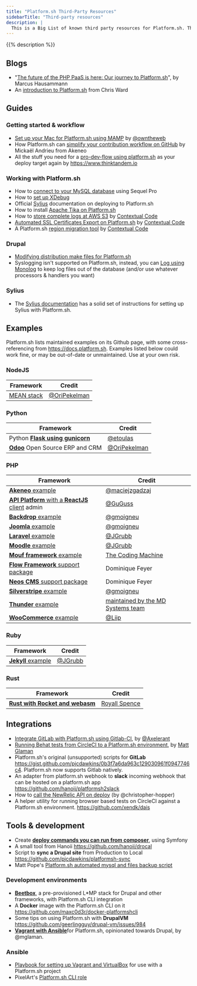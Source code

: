 ```yaml
---
title: "Platform.sh Third-Party Resources"
sidebarTitle: "Third-party resources"
description: |
  This is a Big List of known third party resources for Platform.sh. These resources aren't vetted by Platform.sh, but may be useful for people working with the platform.
---
```


{{% description %}}

<!-- vale off -->
## Blogs

- "[The future of the PHP PaaS is here: Our journey to Platform.sh](https://platform.sh/2016/06/future-php-paas/)", by Marcus Hausammann
- An [introduction to Platform.sh](https://www.sitepoint.com/first-look-platform-sh-development-deployment-saas/) from Chris Ward

## Guides

### Getting started & workflow

- [Set up your Mac for Platform.sh using MAMP](https://github.com/owntheweb/platform-quick-starter) by [@owntheweb](https://github.com/owntheweb)
- How Platform.sh can [simplify your contribution workflow on GitHub](https://medium.com/akeneo-labs/how-platform-sh-can-simplify-your-contribution-workflow-on-github-6e2a557a1bcc) by Mickaël Andrieu from Akeneo
- All the stuff you need for a [pro-dev-flow using platform.sh](https://github.com/thinktandem/platform-workflow-demo) as your deploy target  again by https://www.thinktandem.io

### Working with Platform.sh

- How to [connect to your MySQL database](https://www.thinktandem.io/blog/2017/03/03/connecting-to-a-remote-platform-sh-database) using Sequel Pro
- How to [set up XDebug](https://ghosty.co.uk/2015/09/debugging-on-platform-sh/)
- Official [Sylius](https://docs.sylius.com/en/latest/cookbook/deployment/platform-sh.html) documentation on deploying to Platform.sh
- How to install [Apache Tika on Platform.sh](https://thinktandem.io/blog/2017/11/10/apache-tika-on-platform-sh/)
- How to [store complete logs at AWS S3](https://gitlab.com/contextualcode/platformsh-store-logs-at-s3) by [Contextual Code](https://www.contextualcode.com/)
- [Automated SSL Certificates Export on Platform.sh](https://www.contextualcode.com/Blog/Automated-SSL-Certificates-Export-on-Platform.sh) by [Contextual Code](https://www.contextualcode.com/)
- A Platform.sh [region migration tool](https://gitlab.com/contextualcode/platformsh-migration) by [Contextual Code](https://www.contextualcode.com/)

### Drupal

- [Modifying distribution make files for Platform.sh](https://www.nickvahalik.com/blog/modifying-distribution-makefiles-within-your-own-project-makefile-platformsh)
- Syslogging isn't supported on Platform.sh, instead, you can [Log using Monolog](https://gist.github.com/janstoeckler/7f251bf10fedbfb7f752b61ee5d2ef5e) to keep log files out of the database (and/or use whatever processors & handlers you want)

### Sylius

- The [Sylius documentation](https://docs.sylius.com/en/1.12/cookbook/deployment/platform-sh.html) has a solid set of instructions for setting up Sylius with Platform.sh.

## Examples

Platform.sh lists maintained examples on its Github page, with some cross-referencing from https://docs.platform.sh. Examples listed below could work fine, or may be out-of-date or unmaintained. Use at your own risk.

### NodeJS

Framework  | Credit
-----------|-------
[MEAN stack](https://github.com/OriPekelman/platformsh-example-mean)|[@OriPekelman](https://github.com/OriPekelman)

### Python

Framework  | Credit
-----------|-------
Python [**Flask using gunicorn**](https://github.com/etoulas/platformsh-example-flask)|[@etoulas](https://github.com/etoulas)
[**Odoo**](https://github.com/OriPekelman/platformsh-example-odoo) Open Source ERP and CRM|[@OriPekelman](https://github.com/OriPekelman)

### PHP

Framework  | Credit
-----------|-------
[**Akeneo** example](https://github.com/maciejzgadzaj/akeneo-on-platformsh-example)|[@maciejzgadzaj](https://github.com/maciejzgadzaj)
[**API Platform** with a **ReactJS** client](https://github.com/GuGuss/platformsh-api-platform-admin) admin |[@GuGuss](https://github.com/GuGuss)
[**Backdrop** example](https://github.com/gmoigneu/platformsh-example-backdrop)|[@gmoigneu](https://github.com/gmoigneu)
[**Joomla** example](https://github.com/gmoigneu/platformsh-example-joomla)|[@gmoigneu](https://github.com/gmoigneu)
[**Laravel** example](https://github.com/JGrubb/platformsh-laravel-example)|[@JGrubb](https://github.com/JGrubb)
[**Moodle** example](https://github.com/JGrubb/platform-sh-moodle-example)|[@JGrubb](https://github.com/JGrubb)
[**Mouf framework** example](https://github.com/xhuberty/RhMachine)|[The Coding Machine](https://github.com/xhuberty)
[**Flow Framework** support package](https://github.com/ttreeagency/FlowPlatformSh)|Dominique Feyer
[**Neos CMS** support package](https://github.com/ttreeagency/NeosPlatformSh)|Dominique Feyer
[**Silverstripe** example](https://github.com/gmoigneu/platformsh-example-silverstripe)|[@gmoigneu](https://github.com/gmoigneu)
[**Thunder** example](https://github.com/md-systems/platformsh-example-thunder)|[maintained by the MD Systems team](https://github.com/md-systems)
[**WooCommerce** example](https://github.com/liip/woocommerce-demo)|[@Liip](https://github.com/liip)

### Ruby

Framework  | Credit
-----------|-------
[**Jekyll** example](https://github.com/JGrubb/platformsh-jekyll)|[@JGrubb](https://github.com/JGrubb)

### Rust

Framework  | Credit
-----------|-------
[**Rust with Rocket and webasm**](https://github.com/royallthefourth/platformsh-rust-rocket)|[Royall Spence](https://github.com/royallthefourth)

## Integrations

- [Integrate GitLab with Platform.sh using Gitlab-CI](https://github.com/axelerant/pushtoplatformsh), by [@Axelerant](https://github.com/axelerant)
- [Running Behat tests from CircleCI to a Platform.sh environment](https://glamanate.com/blog/running-behat-tests-circleci-platformsh-environment), by [Matt Glaman](https://github.com/mglaman)
- Platform.sh's original (unsupported) scripts for **GitLab** https://gist.github.com/pjcdawkins/0b3f7a6da963c129030961f0947746c4. Platform.sh now supports Gitlab natively.
- An adapter from platform.sh webhook to **slack** incoming webhook that can be hosted on a platform.sh app https://github.com/hanoii/platformsh2slack
- How to [call the NewRelic API on deploy](https://github.com/platformsh/platformsh-docs/pull/536#issuecomment-295578188) (by @christopher-hopper)
- A helper utility for running browser based tests on CircleCI against a Platform.sh environment. https://github.com/xendk/dais

## Tools & development

- Create [**deploy commands you can run from composer**](https://github.com/dnunez24/platformsh-deploy-php), using Symfony
- A small tool from Hanoii https://github.com/hanoii/drocal
- Script to **sync a Drupal site** from Production to Local https://github.com/pjcdawkins/platformsh-sync
- Matt Pope's [Platform.sh automated mysql and files backup script](https://bitbucket.org/snippets/kaypro4/gnB4E)

### Development environments

- [**Beetbox**](https://beetbox.readthedocs.io/en/stable/), a pre-provisioned L*MP stack for Drupal and other frameworks, with Platform.sh CLI integration
- A **Docker** image with the Platform.sh CLI on it https://github.com/maxc0d3r/docker-platformshcli
- Some tips on using Platform.sh with **DrupalVM** https://github.com/geerlingguy/drupal-vm/issues/984
- [**Vagrant with Ansible**](https://github.com/mglaman/platformsh-vagrant)for Platform.sh, opinionated towards Drupal, by @mglaman.

### Ansible

- [Playbook for setting up Vagrant and VirtualBox](https://github.com/DurableDrupal/ansible-vm-platformsh) for use with a Platform.sh project
- PixelArt's [Platform.sh CLI role](https://galaxy.ansible.com/pixelart/platformsh-cli/)
